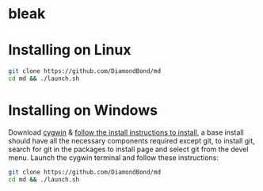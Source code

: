 bleak
================

# Installing on Linux

```bash
git clone https://github.com/DiamondBond/md
cd md && ./launch.sh
```

# Installing on Windows

Download [cygwin](https://cygwin.com/setup-x86_64.exe) & [follow the install instructions to install](https://cygwin.com/install.html), a base install should have all the necessary components required except git, to install git, search for git in the packages to install page and select git from the devel menu.
Launch the cygwin terminal and follow these instructions:
```bash
git clone https://github.com/DiamondBond/md
cd md && ./launch.sh
```

